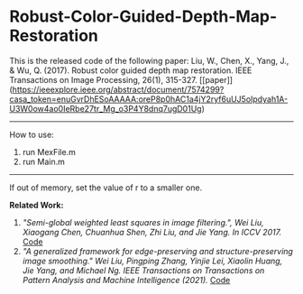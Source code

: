 # Robust-Color-Guided-Depth-Map-Restoration
This is the released code of the following paper:
Liu, W., Chen, X., Yang, J., & Wu, Q. (2017). Robust color guided depth map restoration. IEEE Transactions on Image Processing, 26(1), 315-327. [[paper]] (https://ieeexplore.ieee.org/abstract/document/7574299?casa_token=enuGvrDhESoAAAAA:oreP8p0hAC1a4jY2ryf6uUJ5oIpdyah1A-U3W0ow4ao0IeRbe27tr_Mg_o3P4Y8dnq7ugD01Ug)
*********************************************************
How to use:
1. run MexFile.m
2. run Main.m

*******************************
If out of memory, set the value of r to a smaller one.

**Related Work:**
1. *"Semi-global weighted least squares in image filtering.", Wei Liu, Xiaogang Chen, Chuanhua Shen, Zhi Liu, and Jie Yang. In ICCV 2017.* [Code](https://github.com/wliusjtu/Semi-Global-Weighted-Least-Squares-in-Image-Filtering)
2. *"A generalized framework for edge-preserving and structure-preserving image smoothing." Wei Liu, Pingping Zhang, Yinjie Lei, Xiaolin Huang, Jie Yang, and Michael Ng. IEEE Transactions on Transactions on Pattern Analysis and Machine Intelligence (2021).* [Code](https://github.com/wliusjtu/Generalized-Smoothing-Framework)
